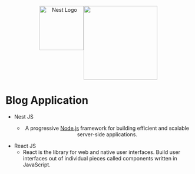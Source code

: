 <p align="center" style="display:flex;justify-content:center; width:100%;">
  <img src="https://nestjs.com/img/logo-small.svg" width="120" alt="Nest Logo" /> 
  <img src="https://download.logo.wine/logo/React_(web_framework)/React_(web_framework)-Logo.wine.png"  width="200"> 
</p>

[circleci-image]: https://img.shields.io/circleci/build/github/nestjs/nest/master?token=abc123def456
[circleci-url]: https://circleci.com/gh/nestjs/nest
# Blog Application

- Nest JS
  - <p align="center">A progressive <a href="http://nodejs.org" target="_blank">Node.js</a> framework for building efficient and scalable server-side applications.</p>
- React JS
    - React is the library for web and native user interfaces. Build user interfaces out of individual pieces called components written in JavaScript.
<p align="center">


</p>
